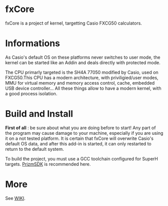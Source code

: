 # fxCore
fxCore is a project of kernel, targetting Casio FXCG50 calculators.

Informations
============
As Casio's default OS on these platforms never switches to user mode, the kernel can be started like an Addin and deals directly with protected mode.  

The CPU primarly targeted is the SH4A 77050 modified by Casio, used on FXCG50.This CPU has a modern architecture, with priviligied/user modes, MMU for virtual memory and memory access control, cache, embedded USB device controller... All these things allow to have a modern kernel, with a good process isolation.   

Build and Install
=================
**First of all** : be sure about what you are doing before to start! Any part of the program may cause damage to your machine, especially if you are using it on a not tested platform. It is certain that fxCore will overwrite Casio's default OS data, and after this add-in is started, it can only restarted to return to the default system.  

To build the project, you must use a GCC toolchain configured for SuperH targets. [PrizmSDK](https://github.com/Jonimoose/libfxcg) is recommended here.  

More
====
See [WIKI](https://github.com/Stage-sys/fxCore/wiki).   
